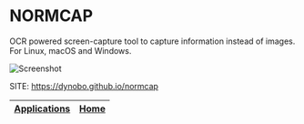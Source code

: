 # NORMCAP
 
 OCR powered screen-capture tool to capture information instead of images.
 For Linux, macOS and Windows.
 
 ![Screenshot](https://raw.githubusercontent.com/dynobo/normcap/main/assets/normcap.gif)
 
 SITE: https://dynobo.github.io/normcap

 | [Applications](https://portable-linux-apps.github.io/apps.html) | [Home](https://portable-linux-apps.github.io)
 | --- | --- |
